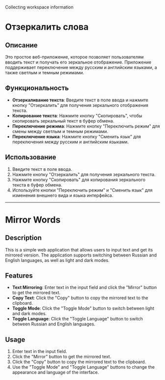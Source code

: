 Collecting workspace information

# Отзеркалить слова

## Описание
Это простое веб-приложение, которое позволяет пользователям вводить текст и получать его зеркальное отображение. Приложение поддерживает переключение между русским и английским языками, а также светлым и темным режимами.

## Функциональность
- **Отзеркаливание текста**: Введите текст в поле ввода и нажмите кнопку "Отзеркалить" для получения зеркального отображения текста.
- **Копирование текста**: Нажмите кнопку "Скопировать", чтобы скопировать зеркальный текст в буфер обмена.
- **Переключение режима**: Нажмите кнопку "Переключить режим" для смены между светлым и темным режимами.
- **Переключение языка**: Нажмите кнопку "Сменить язык" для переключения между русским и английским языками.

## Использование
1. Введите текст в поле ввода.
2. Нажмите кнопку "Отзеркалить" для получения зеркального текста.
3. Нажмите кнопку "Скопировать" для копирования зеркального текста в буфер обмена.
4. Используйте кнопки "Переключить режим" и "Сменить язык" для изменения внешнего вида и языка интерфейса.

---

# Mirror Words

## Description
This is a simple web application that allows users to input text and get its mirrored version. The application supports switching between Russian and English languages, as well as light and dark modes.

## Features
- **Text Mirroring**: Enter text in the input field and click the "Mirror" button to get the mirrored text.
- **Copy Text**: Click the "Copy" button to copy the mirrored text to the clipboard.
- **Toggle Mode**: Click the "Toggle Mode" button to switch between light and dark modes.
- **Toggle Language**: Click the "Toggle Language" button to switch between Russian and English languages.

## Usage
1. Enter text in the input field.
2. Click the "Mirror" button to get the mirrored text.
3. Click the "Copy" button to copy the mirrored text to the clipboard.
4. Use the "Toggle Mode" and "Toggle Language" buttons to change the appearance and language of the interface.
